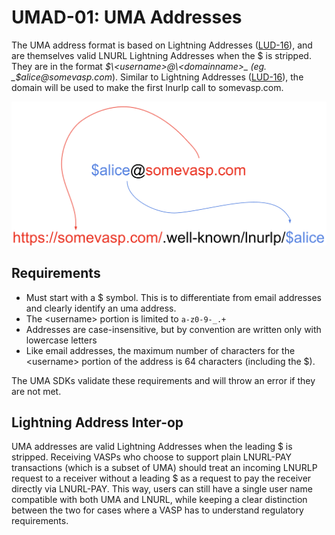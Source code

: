 # UMAD-01: UMA Addresses

The UMA address format is based on Lightning Addresses ([LUD-16](https://github.com/lnurl/luds/blob/luds/16.md)), and
are themselves valid LNURL Lightning Addresses when the $ is stripped. They are in the format _$\<username>@\<domainname>_
(eg. _$alice@somevasp.com_). Similar to Lightning Addresses ([LUD-16](https://github.com/lnurl/luds/blob/luds/16.md)),
the domain will be used to make the first lnurlp call to somevasp.com.

![UMA Address Diagram](/images/address_diagram.png)

## Requirements

- Must start with a $ symbol. This is to differentiate from email addresses and clearly identify an uma address.
- The \<username> portion is limited to `a-z0-9-_.+`
- Addresses are case-insensitive, but by convention are written only with lowercase letters
- Like email addresses, the maximum number of characters for the \<username> portion of the address is 64 characters
(including the $).

The UMA SDKs validate these requirements and will throw an error if they are not met.

## Lightning Address Inter-op

UMA addresses are valid Lightning Addresses when the leading $ is stripped. Receiving VASPs who choose to support
plain LNURL-PAY transactions (which is a subset of UMA) should treat an incoming LNURLP request to a receiver
without a leading $ as a request to pay the receiver directly via LNURL-PAY. This way, users can still have a
single user name compatible with both UMA and LNURL, while keeping a clear distinction between the two for cases
where a VASP has to understand regulatory requirements.
